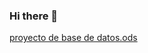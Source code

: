 ### Hi there 👋

<!--
**Marilyn87/Marilyn87** is a ✨ _special_ ✨ repository because its `README.md` (this file) appears on your GitHub profile.

Here are some ideas to get you started:

- 🔭 I’m currently working on ...
- 🌱 I’m currently learning ...
- 👯 I’m looking to collaborate on ...
- 🤔 I’m looking for help with ...
- 💬 Ask me about ...
- 📫 How to reach me: ...
- 😄 Pronouns: ...[proyecto de base de datos.ods](https://github.com/Marilyn87/Marilyn87/files/11858440/proyecto.de.base.de.datos.ods)

- ⚡ Fun fact: ...
-->
[proyecto de base de datos.ods](https://github.com/Marilyn87/Marilyn87/files/11858442/proyecto.de.base.de.datos.ods)
